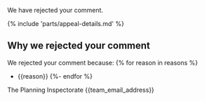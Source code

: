 We have rejected your comment.

{% include 'parts/appeal-details.md' %}

## Why we rejected your comment

We rejected your comment because:
{% for reason in reasons %}
- {{reason}}
{%- endfor %}

The Planning Inspectorate
{{team_email_address}}

